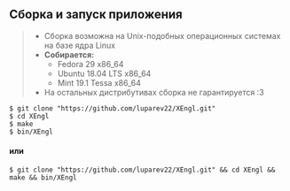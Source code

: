 ## Сборка и запуск приложения

> * Сборка возможна на Unix-подобных операционных системах на базе ядра Linux
> * **Собирается:**
>   - Fedora 29 x86_64
>   - Ubuntu 18.04 LTS x86_64
>   - Mint 19.1 Tessa x86_64
> * На остальных дистрибутивах сборка не гарантируется :3

```
$ git clone "https://github.com/luparev22/XEngl.git"
$ cd XEngl
$ make
$ bin/XEngl
```
#### или
```
$ git clone "https://github.com/luparev22/XEngl.git" && cd XEngl && make && bin/XEngl
```